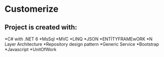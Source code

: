 # Customerize 

## Project is created with:

*C# with .NET 6
*MsSql
*MVC
*LINQ
*JSON
*ENTİTYFRAMEwORK
*N Layer Architecture
*Repository design pattern
*Generic Service
*Bootstrap
*Javascript
*UnitOfWork



